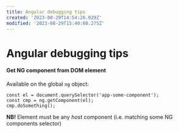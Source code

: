 ```yaml
---
title: Angular debugging tips
created: '2023-08-29T14:54:26.029Z'
modified: '2023-08-29T15:40:08.275Z'
---
```


# Angular debugging tips

#### Get NG component from DOM element

Available on the global `ng` object:

```
const el = document.querySelector('app-some-component');
const cmp = ng.getComponent(el);
cmp.doSomething();
```

**NB!** Element must be any _host_ component (i.e. matching some NG components selector)
